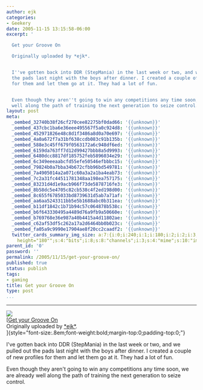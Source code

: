 ```yaml
---
author: ejk
categories:
- Geekery
date: 2005-11-15 13:15:58-06:00
excerpt: '

  Get your Groove On

  Originally uploaded by *ejk*.


  I''ve gotten back into DDR (StepMania) in the last week or two, and we pulled out
  the pads last night with the boys after dinner. I created a couple of new profiles
  for them and let them go at it. They had a lot of fun.


  Even though they aren''t going to win any competitions any time soon, we are already
  well along the path of training the next generation to seize control.'
layout: post
meta:
  _oembed_32740b38f26cf270cee82275bf0dad66: '{{unknown}}'
  _oembed_437cbc1ba6e36eee495567f5a0c924d8: '{{unknown}}'
  _oembed_452971826e48c8d1f3486a8d0a70e697: '{{unknown}}'
  _oembed_4a0a672f7a31bf638ccdb083c91b135b: '{{unknown}}'
  _oembed_588e3c45ff679f0563172a6c948df6ed: '{{unknown}}'
  _oembed_6159da763ff7d12d99427bbb8a5d9993: '{{unknown}}'
  _oembed_6480dcc8817df185752feb5896034e29: '{{unknown}}'
  _oembed_6c349eeeaabcfd55efe50546efbbbc15: '{{unknown}}'
  _oembed_79824b0a7bba34b672cfbb96bd549781: '{{unknown}}'
  _oembed_7a4905014a2a071c60a3a2a1ba4eab73: '{{unknown}}'
  _oembed_7c2a31fc44511781348aa198ea757175: '{{unknown}}'
  _oembed_83231d4d1e9acb966f73de5878716fe3: '{{unknown}}'
  _oembed_8b58dc5e4705c82cb538c4f2ed198d00: '{{unknown}}'
  _oembed_8c655f6785033bd8739631d5ab7a71af: '{{unknown}}'
  _oembed_aa6aa5243311bb5e5b1688abc0b311ea: '{{unknown}}'
  _oembed_b11df1842c1b71b94c57c064878b538c: '{{unknown}}'
  _oembed_b6f643330495a4489d76a9fb9a50660e: '{{unknown}}'
  _oembed_b769768e36e987a40b4415a4d11802ae: '{{unknown}}'
  _oembed_c62af53df5c262a17a2d6464bb0b023c: '{{unknown}}'
  _oembed_fa05a9c9990e17904ae8f20cc2caadf2: '{{unknown}}'
  twitter_cards_summary_img_size: a:7:{i:0;i:240;i:1;i:180;i:2;i:2;i:3;s:24:"width="240"
    height="180"";s:4:"bits";i:8;s:8:"channels";i:3;s:4:"mime";s:10:"image/jpeg";}
parent_id: '0'
password: ''
permalink: /2005/11/15/get-your-groove-on/
published: true
status: publish
tags:
- gaming
title: Get your Groove On
type: post
...
```

---

[![](%7B%7B%20site.baseurl%20%7D%7D/assets/2005/11/63384400_589a6cc5fc_m.jpg)](http://www.flickr.com/photos/ejk/63384400/ "photo sharing")\
[[Get your Groove On](http://www.flickr.com/photos/ejk/63384400/)\
Originally uploaded by [\*ejk\*](http://www.flickr.com/people/ejk/).\
]{style="font-size:.8em;font-weight:bold;margin-top:0;padding-top:0;"}

I've gotten back into DDR (StepMania) in the last week or two, and we pulled out the pads last night with the boys after dinner. I created a couple of new profiles for them and let them go at it. They had a lot of fun.

Even though they aren't going to win any competitions any time soon, we are already well along the path of training the next generation to seize control.
